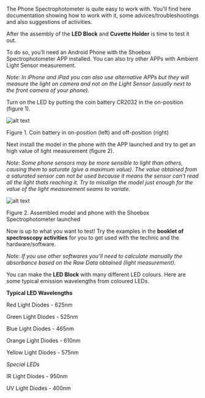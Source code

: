 The Phone Spectrophotometer is quite easy to work with. You'll find here documentation showing how to work with it, some advices/troubleshootings and also suggestions of activities.

After the assembly of the <b>LED Block</b> and <b>Cuvette Holder</b> is time to test it out.

To do so, you’ll need an Android Phone with the Shoebox Spectrophotometer APP installed. You can also try other APPs with Ambient Light Sensor measurement.

<i>Note: In iPhone and iPad you can also use alternative APPs but they will measure the light on camera and not on the Light Sensor (usually next to the front camera of your phone).</i>

Turn on the LED by putting the coin battery CR2032 in the on-position (figure 1).




![alt text](https://github.com/VascoRibeiroPereira/phone-spectrophotometer/blob/master/BOM/BOM_Designators2.jpg?raw=true?raw=true)






Figure 1. Coin battery in on-position (left) and off-position (right)

Next install the model in the phone with the APP launched and try to get an high value of light measurement (figure 2).

<i>Note: Some phone sensors may be more sensible to light than others, causing them to saturate (give a maximum value). The value obtained from a saturated sensor can not be used because it means the sensor can’t read all the light thats reaching it. Try to misalign the model just enough for the value of the light measurement seams to variate.</i>













![alt text](https://github.com/VascoRibeiroPereira/phone-spectrophotometer/blob/master/images/Overview.jpg?raw=true)




Figure 2. Assembled model and phone with the Shoebox Spectrophotometer launched

Now is up to what you want to test! Try the examples in the <b>booklet of spectroscopy activities</b> for you to get used with the technic and the hardware/software.

<i>Note: If you use other softwares you’ll need to calculate manually the absorbance based on the Raw Data obtained (light measurement).</i>








You can make the <b>LED Block</b> with many different LED colours. Here are some typical emission wavelengths from coloured LEDs.

<b>Typical LED Wavelengths</b>


Red Light Diodes - 625nm

Green Light Diodes - 525nm

Blue Light Diodes - 465nm

Orange Light Diodes - 610nm

Yellow Light Diodes - 575nm

<em>Special LEDs</em>

IR Light Diodes - 950nm

UV Light Diodes - 400nm
